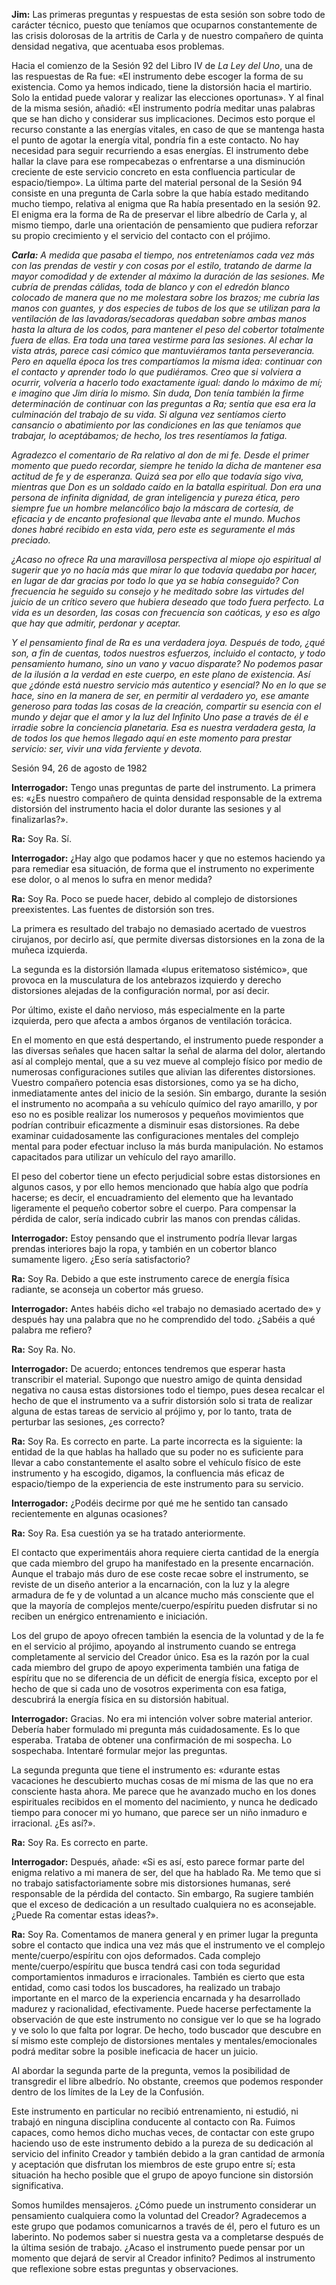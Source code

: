 <p><strong>Jim:</strong> Las primeras preguntas y respuestas de esta sesión son sobre todo de carácter técnico, puesto que teníamos que ocuparnos constantemente de las crisis dolorosas de la artritis de Carla y de nuestro compañero de quinta densidad negativa, que acentuaba esos problemas.</p>
<p>Hacia el comienzo de la Sesión 92 del Libro IV de <em>La Ley del Uno</em>, una de las respuestas de Ra fue: «El instrumento debe escoger la forma de su existencia. Como ya hemos indicado, tiene la distorsión hacia el martirio. Solo la entidad puede valorar y realizar las elecciones oportunas». Y al final de la misma sesión, añadió: «El instrumento podría meditar unas palabras que se han dicho y considerar sus implicaciones. Decimos esto porque el recurso constante a las energías vitales, en caso de que se mantenga hasta el punto de agotar la energía vital, pondría fin a este contacto. No hay necesidad para seguir recurriendo a esas energías. El instrumento debe hallar la clave para ese rompecabezas o enfrentarse a una disminución creciente de este servicio concreto en esta confluencia particular de espacio/tiempo». La última parte del material personal de la Sesión 94 consiste en una pregunta de Carla sobre la que había estado meditando mucho tiempo, relativa al enigma que Ra había presentado en la sesión 92. El enigma era la forma de Ra de preservar el libre albedrío de Carla y, al mismo tiempo, darle una orientación de pensamiento que pudiera reforzar su propio crecimiento y el servicio del contacto con el prójimo.</p>
<p><em><strong>Carla:</strong> A medida que pasaba el tiempo, nos entreteníamos cada vez más con las prendas de vestir y con cosas por el estilo, tratando de darme la mayor comodidad y de extender al máximo la duración de las sesiones. Me cubría de prendas cálidas, toda de blanco y con el edredón blanco colocado de manera que no me molestara sobre los brazos; me cubría las manos con guantes, y dos especies de tubos de los que se utilizan para la ventilación de las lavadoras/secadoras quedaban sobre ambas manos hasta la altura de los codos, para mantener el peso del cobertor totalmente fuera de ellas. Era toda una tarea vestirme para las sesiones. Al echar la vista atrás, parece casi cómico que mantuviéramos tanta perseverancia. Pero en aquella época los tres compartíamos la misma idea: continuar con el contacto y aprender todo lo que pudiéramos. Creo que si volviera a ocurrir, volvería a hacerlo todo exactamente igual: dando lo máximo de mí; e imagino que Jim diría lo mismo. Sin duda, Don tenía también la firme determinación de continuar con las preguntas a Ra; sentía que esa era la culminación del trabajo de su vida. Si alguna vez sentíamos cierto cansancio o abatimiento por las condiciones en las que teníamos que trabajar, lo aceptábamos; de hecho, los tres resentíamos la fatiga.</em></p>
<p><em>Agradezco el comentario de Ra relativo al don de mi fe. Desde el primer momento que puedo recordar, siempre he tenido la dicha de mantener esa actitud de fe y de esperanza. Quizá sea por ello que todavía sigo viva, mientras que Don es un soldado caído en la batalla espiritual. Don era una persona de infinita dignidad, de gran inteligencia y pureza ética, pero siempre fue un hombre melancólico bajo la máscara de cortesía, de eficacia y de encanto profesional que llevaba ante el mundo. Muchos dones habré recibido en esta vida, pero este es seguramente el más preciado.</em></p>
<p><em>¿Acaso no ofrece Ra una maravillosa perspectiva al miope ojo espiritual al sugerir que yo no hacía más que mirar lo que todavía quedaba por hacer, en lugar de dar gracias por todo lo que ya se había conseguido? Con frecuencia he seguido su consejo y he meditado sobre las virtudes del juicio de un crítico severo que hubiera deseado que todo fuera perfecto. La vida es un desorden, las cosas con frecuencia son caóticas, y eso es algo que hay que admitir, perdonar y aceptar.</em></p>
<p><em>Y el pensamiento final de Ra es una verdadera joya. Después de todo, ¿qué son, a fin de cuentas, todos nuestros esfuerzos, incluido el contacto, y todo pensamiento humano, sino un vano y vacuo disparate? No podemos pasar de la ilusión a la verdad en este cuerpo, en este plano de existencia. Así que ¿dónde está nuestro servicio más autentico y esencial? No en lo que se hace, sino en la manera de ser, en permitir al verdadero yo, ese amante generoso para todas las cosas de la creación, compartir su esencia con el mundo y dejar que el amor y la luz del Infinito Uno pase a través de él e irradie sobre la conciencia planetaria. Esa es nuestra verdadera gesta, la de todos los que hemos llegado aquí en este momento para prestar servicio: ser, vivir una vida ferviente y devota.</em></p>
<p class="transcript-sub-title">Sesión 94, 26 de agosto de 1982</p>
<p><strong>Interrogador:</strong> Tengo unas preguntas de parte del instrumento. La primera es: «¿Es nuestro compañero de quinta densidad responsable de la extrema distorsión del instrumento hacia el dolor durante las sesiones y al finalizarlas?».</p>
<p><strong>Ra:</strong> Soy Ra. Sí.</p>
<p><strong>Interrogador:</strong> ¿Hay algo que podamos hacer y que no estemos haciendo ya para remediar esa situación, de forma que el instrumento no experimente ese dolor, o al menos lo sufra en menor medida?</p>
<p><strong>Ra:</strong> Soy Ra. Poco se puede hacer, debido al complejo de distorsiones preexistentes. Las fuentes de distorsión son tres.</p>
<p>La primera es resultado del trabajo no demasiado acertado de vuestros cirujanos, por decirlo así, que permite diversas distorsiones en la zona de la muñeca izquierda.</p>
<p>La segunda es la distorsión llamada «lupus eritematoso sistémico», que provoca en la musculatura de los antebrazos izquierdo y derecho distorsiones alejadas de la configuración normal, por así decir.</p>
<p>Por último, existe el daño nervioso, más especialmente en la parte izquierda, pero que afecta a ambos órganos de ventilación torácica.</p>
<p>En el momento en que está despertando, el instrumento puede responder a las diversas señales que hacen saltar la señal de alarma del dolor, alertando así al complejo mental, que a su vez mueve al complejo físico por medio de numerosas configuraciones sutiles que alivian las diferentes distorsiones. Vuestro compañero potencia esas distorsiones, como ya se ha dicho, inmediatamente antes del inicio de la sesión. Sin embargo, durante la sesión el instrumento no acompaña a su vehículo químico del rayo amarillo, y por eso no es posible realizar los numerosos y pequeños movimientos que podrían contribuir eficazmente a disminuir esas distorsiones. Ra debe examinar cuidadosamente las configuraciones mentales del complejo mental para poder efectuar incluso la más burda manipulación. No estamos capacitados para utilizar un vehículo del rayo amarillo.</p>
<p>El peso del cobertor tiene un efecto perjudicial sobre estas distorsiones en algunos casos, y por ello hemos mencionado que había algo que podría hacerse; es decir, el encuadramiento del elemento que ha levantado ligeramente el pequeño cobertor sobre el cuerpo. Para compensar la pérdida de calor, sería indicado cubrir las manos con prendas cálidas.</p>
<p><strong>Interrogador:</strong> Estoy pensando que el instrumento podría llevar largas prendas interiores bajo la ropa, y también en un cobertor blanco sumamente ligero. ¿Eso sería satisfactorio?</p>
<p><strong>Ra:</strong> Soy Ra. Debido a que este instrumento carece de energía física radiante, se aconseja un cobertor más grueso.</p>
<p><strong>Interrogador:</strong> Antes habéis dicho «el trabajo no demasiado acertado de» y después hay una palabra que no he comprendido del todo. ¿Sabéis a qué palabra me refiero?</p>
<p><strong>Ra:</strong> Soy Ra. No.</p>
<p><strong>Interrogador:</strong> De acuerdo; entonces tendremos que esperar hasta transcribir el material. Supongo que nuestro amigo de quinta densidad negativa no causa estas distorsiones todo el tiempo, pues desea recalcar el hecho de que el instrumento va a sufrir distorsión solo si trata de realizar alguna de estas tareas de servicio al prójimo y, por lo tanto, trata de perturbar las sesiones, ¿es correcto?</p>
<p><strong>Ra:</strong> Soy Ra. Es correcto en parte. La parte incorrecta es la siguiente: la entidad de la que hablas ha hallado que su poder no es suficiente para llevar a cabo constantemente el asalto sobre el vehículo físico de este instrumento y ha escogido, digamos, la confluencia más eficaz de espacio/tiempo de la experiencia de este instrumento para su servicio.</p>
<p><strong>Interrogador:</strong> ¿Podéis decirme por qué me he sentido tan cansado recientemente en algunas ocasiones?</p>
<p><strong>Ra:</strong> Soy Ra. Esa cuestión ya se ha tratado anteriormente.</p>
<p>El contacto que experimentáis ahora requiere cierta cantidad de la energía que cada miembro del grupo ha manifestado en la presente encarnación. Aunque el trabajo más duro de ese coste recae sobre el instrumento, se reviste de un diseño anterior a la encarnación, con la luz y la alegre armadura de fe y de voluntad a un alcance mucho más consciente que el que la mayoría de complejos mente/cuerpo/espíritu pueden disfrutar si no reciben un enérgico entrenamiento e iniciación.</p>
<p>Los del grupo de apoyo ofrecen también la esencia de la voluntad y de la fe en el servicio al prójimo, apoyando al instrumento cuando se entrega completamente al servicio del Creador único. Esa es la razón por la cual cada miembro del grupo de apoyo experimenta también una fatiga de espíritu que no se diferencia de un déficit de energía física, excepto por el hecho de que si cada uno de vosotros experimenta con esa fatiga, descubrirá la energía física en su distorsión habitual.</p>
<p><strong>Interrogador:</strong> Gracias. No era mi intención volver sobre material anterior. Debería haber formulado mi pregunta más cuidadosamente. Es lo que esperaba. Trataba de obtener una confirmación de mi sospecha. Lo sospechaba. Intentaré formular mejor las preguntas.</p>
<p>La segunda pregunta que tiene el instrumento es: «durante estas vacaciones he descubierto muchas cosas de mí misma de las que no era consciente hasta ahora. Me parece que he avanzado mucho en los dones espirituales recibidos en el momento del nacimiento, y nunca he dedicado tiempo para conocer mi yo humano, que parece ser un niño inmaduro e irracional. ¿Es así?».</p>
<p><strong>Ra:</strong> Soy Ra. Es correcto en parte.</p>
<p><strong>Interrogador:</strong> Después, añade: «Si es así, esto parece formar parte del enigma relativo a mi manera de ser, del que ha hablado Ra. Me temo que si no trabajo satisfactoriamente sobre mis distorsiones humanas, seré responsable de la pérdida del contacto. Sin embargo, Ra sugiere también que el exceso de dedicación a un resultado cualquiera no es aconsejable. ¿Puede Ra comentar estas ideas?».</p>
<p><strong>Ra:</strong> Soy Ra. Comentamos de manera general y en primer lugar la pregunta sobre el contacto que indica una vez más que el instrumento ve el complejo mente/cuerpo/espíritu con ojos deformados. Cada complejo mente/cuerpo/espíritu que busca tendrá casi con toda seguridad comportamientos inmaduros e irracionales. También es cierto que esta entidad, como casi todos los buscadores, ha realizado un trabajo importante en el marco de la experiencia encarnada y ha desarrollado madurez y racionalidad, efectivamente. Puede hacerse perfectamente la observación de que este instrumento no consigue ver lo que se ha logrado y ve solo lo que falta por lograr. De hecho, todo buscador que descubre en sí mismo este complejo de distorsiones mentales y mentales/emocionales podrá meditar sobre la posible ineficacia de hacer un juicio.</p>
<p>Al abordar la segunda parte de la pregunta, vemos la posibilidad de transgredir el libre albedrío. No obstante, creemos que podemos responder dentro de los límites de la Ley de la Confusión.</p>
<p>Este instrumento en particular no recibió entrenamiento, ni estudió, ni trabajó en ninguna disciplina conducente al contacto con Ra. Fuimos capaces, como hemos dicho muchas veces, de contactar con este grupo haciendo uso de este instrumento debido a la pureza de su dedicación al servicio del infinito Creador y también debido a la gran cantidad de armonía y aceptación que disfrutan los miembros de este grupo entre sí; esta situación ha hecho posible que el grupo de apoyo funcione sin distorsión significativa.</p>
<p>Somos humildes mensajeros. ¿Cómo puede un instrumento considerar un pensamiento cualquiera como la voluntad del Creador? Agradecemos a este grupo que podamos comunicarnos a través de él, pero el futuro es un laberinto. No podemos saber si nuestra gesta va a completarse después de la última sesión de trabajo. ¿Acaso el instrumento puede pensar por un momento que dejará de servir al Creador infinito? Pedimos al instrumento que reflexione sobre estas preguntas y observaciones.</p>